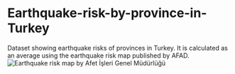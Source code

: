 # Earthquake-risk-by-province-in-Turkey
 Dataset showing earthquake risks of provinces in Turkey.
 It is calculated as an average using the earthquake risk map published by AFAD.
 ![Earthquake risk map by Afet İşleri Genel Müdürlüğü](https://github.com/EFCK/Earthquake-risk-by-province-in-Turkey/assets/81926833/d8808122-9907-4312-a995-1e00e29ae184)
